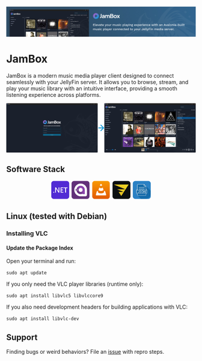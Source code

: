 ![JamBox GitHub Banner](/Assets/Images/jambox-banner.jpg)

# JamBox

JamBox is a modern music media player client designed to connect seamlessly with your JellyFin server. It allows you to browse, stream, and play your music library with an intuitive interface, providing a smooth listening experience across platforms.

![JamBox GitHub Banner](/Assets/Images/jambox-screens.png)

## Software Stack

<div align="center">
  <a href="https://dotnet.microsoft.com/en-us/"><img width="10%" src="/Assets/Images/tile-net.png" alt=".NET"></a>
  <a href="https://avaloniaui.net/"><img width="10%" src="/Assets/Images/tile-avalonia.png" alt="Avalonia"/></a>
  <a href="https://www.videolan.org/vlc/"><img width="10%" src="/Assets/Images/tile-vlc.png" alt="VLC"/></a>
  <a href="https://velopack.io/"><img width="10%" src="/Assets/Images/tile-velopack.png" alt="Velopack"/></a>
  <a href="https://learn.microsoft.com/en-us/dotnet/api/system.text.json?view=net-9.0/"><img width="10%" src="/Assets/Images/tile-json.png" alt="Json"></a>
</div>

## Linux (tested with Debian)

### Installing VLC

#### Update the Package Index

Open your terminal and run:

```
sudo apt update
```

If you only need the VLC player libraries (runtime only):

```
sudo apt install libvlc5 libvlccore9
```

If you also need development headers for building applications with VLC:

```
sudo apt install libvlc-dev
```


## Support

Finding bugs or weird behaviors? File an [issue](https://github.com/adrianstevens/JamBox/issues) with repro steps.